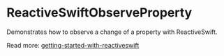 # ReactiveSwiftObserveProperty

Demonstrates how to observe a change of a property with ReactiveSwift.

Read more: [getting-started-with-reactiveswift](https://augmentedcode.io/2018/04/07/getting-started-with-reactiveswift)
